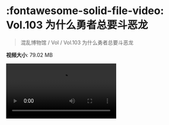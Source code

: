 # :fontawesome-solid-file-video: Vol.103 为什么勇者总要斗恶龙

> 混乱博物馆 / Vol / Vol.103 为什么勇者总要斗恶龙

**视频大小**: 79.02 MB

<div class="video"><video src="https://file.hsyhx.top/archive/混乱博物馆/Vol/Vol.103 为什么勇者总要斗恶龙.mp4" controls preload>🤔 您的浏览器不支持 video 标签</video></div>